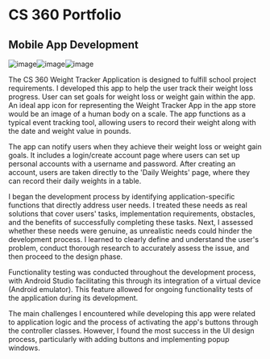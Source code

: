 # CS 360 Portfolio 
## Mobile App Development
![image](https://user-images.githubusercontent.com/91644837/208324299-6819fc8a-efdf-47c6-92dc-f66e572e8db3.png)![image](https://user-images.githubusercontent.com/91644837/208324940-2c7cce95-47cc-4166-988f-562c4f6893b6.png)![image](https://user-images.githubusercontent.com/91644837/208324991-9c536d31-587c-410b-aa76-44c7c1776cdd.png)

The CS 360 Weight Tracker Application is designed to fulfill school project requirements. I developed this app to help the user track their weight loss progress. User can set goals for weight loss or weight gain within the app. An ideal app icon for representing the Weight Tracker App in the app store would be an image of a human body on a scale. The app functions as a typical event tracking tool, allowing users to record their weight along with the date and weight value in pounds.

The app can notify users when they achieve their weight loss or weight gain goals. It includes a login/create account page where users can set up personal accounts with a username and password. After creating an account, users are taken directly to the 'Daily Weights' page, where they can record their daily weights in a table.

I began the development process by identifying application-specific functions that directly address user needs. I treated these needs as real solutions that cover users' tasks, implementation requirements, obstacles, and the benefits of successfully completing these tasks. Next, I assessed whether these needs were genuine, as unrealistic needs could hinder the development process. I learned to clearly define and understand the user's problem, conduct thorough research to accurately assess the issue, and then proceed to the design phase.

Functionality testing was conducted throughout the development process, with Android Studio facilitating this through its integration of a virtual device (Android emulator). This feature allowed for ongoing functionality tests of the application during its development.

The main challenges I encountered while developing this app were related to application logic and the process of activating the app's buttons through the controller classes. However, I found the most success in the UI design process, particularly with adding buttons and implementing popup windows.
